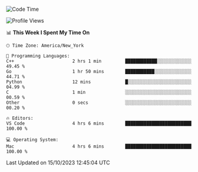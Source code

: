 <!--START_SECTION:waka-->
![Code Time](http://img.shields.io/badge/Code%20Time-555%20hrs%2030%20mins-blue)

![Profile Views](http://img.shields.io/badge/Profile%20Views-0-blue)

📊 **This Week I Spent My Time On** 

```text
🕑︎ Time Zone: America/New_York

💬 Programming Languages: 
C++                      2 hrs 1 min         ████████████░░░░░░░░░░░░░   49.45 % 
Go                       1 hr 50 mins        ███████████░░░░░░░░░░░░░░   44.71 % 
Python                   12 mins             █░░░░░░░░░░░░░░░░░░░░░░░░   04.99 % 
C                        1 min               ░░░░░░░░░░░░░░░░░░░░░░░░░   00.59 % 
Other                    0 secs              ░░░░░░░░░░░░░░░░░░░░░░░░░   00.20 % 

🔥 Editors: 
VS Code                  4 hrs 6 mins        █████████████████████████   100.00 % 

💻 Operating System: 
Mac                      4 hrs 6 mins        █████████████████████████   100.00 % 
```


 Last Updated on 15/10/2023 12:45:04 UTC
<!--END_SECTION:waka-->
